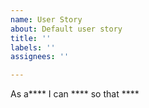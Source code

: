 ```yaml
---
name: User Story
about: Default user story
title: ''
labels: ''
assignees: ''

---
```


As a**** I can **** so that ****
